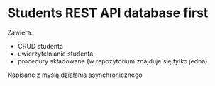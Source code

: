# Students REST API database first
Zawiera: </br>
- CRUD studenta </br>
- uwierzytelnianie studenta </br>
- procedury składowane (w repozytorium znajduje się tylko jedna) </br>

Napisane z myślą działania asynchronicznego

